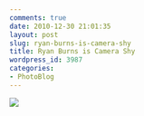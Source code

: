 ```yaml
---
comments: true
date: 2010-12-30 21:01:35
layout: post
slug: ryan-burns-is-camera-shy
title: Ryan Burns is Camera Shy
wordpress_id: 3987
categories:
- PhotoBlog
---
```


![](http://ryanfitzer.com/main/wp-content/uploads/2010/12/photo13-950x709.jpg)
